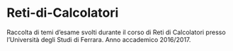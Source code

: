 # Reti-di-Calcolatori
Raccolta di temi d’esame svolti durante il corso di Reti di Calcolatori presso l’Università degli Studi di Ferrara.
Anno accademico 2016/2017.
